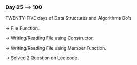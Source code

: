 ### Day 25 --> 100
TWENTY-FIVE days of Data Structures and Algorithms
Do's

-> File Function.

-> Writing/Reading File using Constructor.

-> Writing/Reading File using Member Function.

-> Solved 2 Question on Leetcode.
